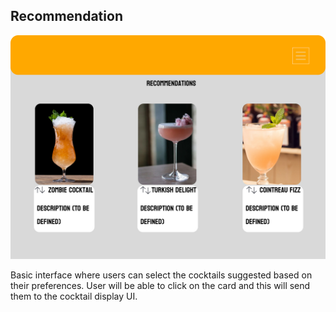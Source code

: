 ## Recommendation
![Recommendations](./Recommendations.jpg)

Basic interface where users can select the cocktails suggested based on their preferences. User will be able to click on the card and this will send them to the cocktail display UI.